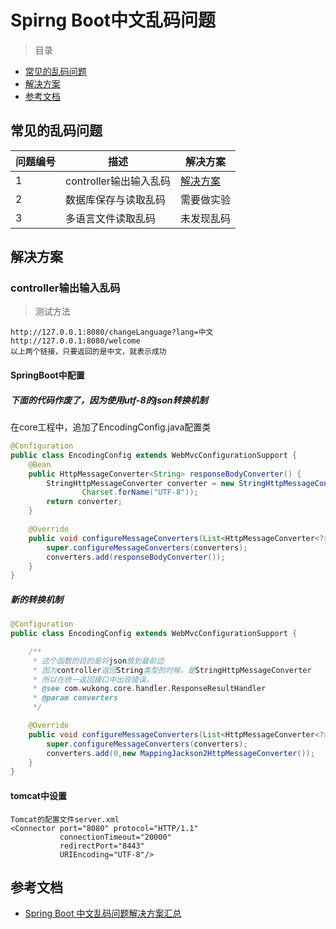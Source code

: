 # Spirng Boot中文乱码问题


> 目录

* [常见的乱码问题](#常见的乱码问题)
* [解决方案](#解决方案)
* [参考文档](#参考文档)



## 常见的乱码问题


问题编号 | 描述 | 解决方案  | 
--------- | --------|  --------|
1   | controller输出输入乱码             | [解决方案](#controller输出输入乱码)  |
2   | 数据库保存与读取乱码                |  需要做实验  |
3   | 多语言文件读取乱码                  |  未发现乱码 |




## 解决方案

### controller输出输入乱码

> 测试方法

    http://127.0.0.1:8080/changeLanguage?lang=中文
    http://127.0.0.1:8080/welcome
    以上两个链接，只要返回的是中文，就表示成功



#### SpringBoot中配置


##### 下面的代码作废了，因为使用utf-8的json转换机制
在core工程中，追加了EncodingConfig.java配置类

```java
@Configuration
public class EncodingConfig extends WebMvcConfigurationSupport {
    @Bean
    public HttpMessageConverter<String> responseBodyConverter() {
        StringHttpMessageConverter converter = new StringHttpMessageConverter(
                Charset.forName("UTF-8"));
        return converter;
    }

    @Override
    public void configureMessageConverters(List<HttpMessageConverter<?>> converters) {
        super.configureMessageConverters(converters);
        converters.add(responseBodyConverter());
    }
}
```


##### 新的转换机制

```java
@Configuration
public class EncodingConfig extends WebMvcConfigurationSupport {

    /**
     * 这个函数的目的是将json放到最前边
     * 因为controller返回String类型的时候，是StringHttpMessageConverter
     * 所以在统一返回接口中出现错误，
     * @see com.wukong.core.handler.ResponseResultHandler
     * @param converters
     */

    @Override
    public void configureMessageConverters(List<HttpMessageConverter<?>> converters) {
        super.configureMessageConverters(converters);
        converters.add(0,new MappingJackson2HttpMessageConverter());
    }
}
```



#### tomcat中设置

    Tomcat的配置文件server.xml
    <Connector port="8080" protocol="HTTP/1.1"    
               connectionTimeout="20000"    
               redirectPort="8443"    
               URIEncoding="UTF-8"/>  


## 参考文档

* [Spring Boot 中文乱码问题解决方案汇总](https://www.jianshu.com/p/718826aee249)

